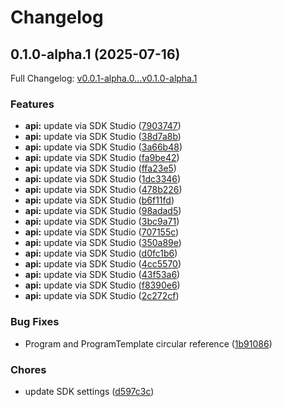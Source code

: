 # Changelog

## 0.1.0-alpha.1 (2025-07-16)

Full Changelog: [v0.0.1-alpha.0...v0.1.0-alpha.1](https://github.com/moonbaseai/moonbase-sdk-go/compare/v0.0.1-alpha.0...v0.1.0-alpha.1)

### Features

* **api:** update via SDK Studio ([7903747](https://github.com/moonbaseai/moonbase-sdk-go/commit/79037473add553870a1f8169a6fb4d8b17ff4a88))
* **api:** update via SDK Studio ([38d7a8b](https://github.com/moonbaseai/moonbase-sdk-go/commit/38d7a8bc82ba9f68352af24f196e4ec2f2abb7d0))
* **api:** update via SDK Studio ([3a66b48](https://github.com/moonbaseai/moonbase-sdk-go/commit/3a66b48faf2291ce0504acd44ecb1f2b25664ae6))
* **api:** update via SDK Studio ([fa9be42](https://github.com/moonbaseai/moonbase-sdk-go/commit/fa9be423c9ebbb87582c037304b64addacd51efb))
* **api:** update via SDK Studio ([ffa23e5](https://github.com/moonbaseai/moonbase-sdk-go/commit/ffa23e5a76d0fb238b56dedf93b2d18349c38e73))
* **api:** update via SDK Studio ([1dc3346](https://github.com/moonbaseai/moonbase-sdk-go/commit/1dc3346b6ea9a09663000c64e6e541063069338d))
* **api:** update via SDK Studio ([478b226](https://github.com/moonbaseai/moonbase-sdk-go/commit/478b22600e5b50d2da831f8a5e111c7e9e296acd))
* **api:** update via SDK Studio ([b6f11fd](https://github.com/moonbaseai/moonbase-sdk-go/commit/b6f11fdc66d8db8c2302e945cfaaf0b5bc467e19))
* **api:** update via SDK Studio ([98adad5](https://github.com/moonbaseai/moonbase-sdk-go/commit/98adad5161c501c238b87389825c94add6359e64))
* **api:** update via SDK Studio ([3bc9a71](https://github.com/moonbaseai/moonbase-sdk-go/commit/3bc9a71a8a1d512e8f6ffb356a3eff0dbb34c970))
* **api:** update via SDK Studio ([707155c](https://github.com/moonbaseai/moonbase-sdk-go/commit/707155c8ee8ca961468f0316f62a4c22d904f2cc))
* **api:** update via SDK Studio ([350a89e](https://github.com/moonbaseai/moonbase-sdk-go/commit/350a89e71398e4f5ca46ba64eadff074c864d480))
* **api:** update via SDK Studio ([d0fc1b6](https://github.com/moonbaseai/moonbase-sdk-go/commit/d0fc1b630ef79d3358fb86e57f6b2d81f24021af))
* **api:** update via SDK Studio ([4cc5570](https://github.com/moonbaseai/moonbase-sdk-go/commit/4cc5570467a09fb30a99afa16a0383f0a78dd65b))
* **api:** update via SDK Studio ([43f53a6](https://github.com/moonbaseai/moonbase-sdk-go/commit/43f53a69ee7c1a352dd48498802df7bc46557e44))
* **api:** update via SDK Studio ([f8390e6](https://github.com/moonbaseai/moonbase-sdk-go/commit/f8390e678a9c0fd40606bff79e2cacd827c1f1d8))
* **api:** update via SDK Studio ([2c272cf](https://github.com/moonbaseai/moonbase-sdk-go/commit/2c272cf4ecc790ba20dd5807be2ffa3f22bb08cb))


### Bug Fixes

* Program and ProgramTemplate circular reference ([1b91086](https://github.com/moonbaseai/moonbase-sdk-go/commit/1b910863879492e1627f7d81e41bd7cb3e341317))


### Chores

* update SDK settings ([d597c3c](https://github.com/moonbaseai/moonbase-sdk-go/commit/d597c3c7fe4e52afff5503ca026e343f05a4086f))
